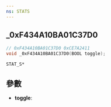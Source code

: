 ```yaml
---
ns: STATS
---
```

## _0xF434A10BA01C37D0

```c
// 0xF434A10BA01C37D0 0xCE7A2411
void _0xF434A10BA01C37D0(BOOL toggle);
```

```
STAT_S*
```

## 參數
* **toggle**: 

